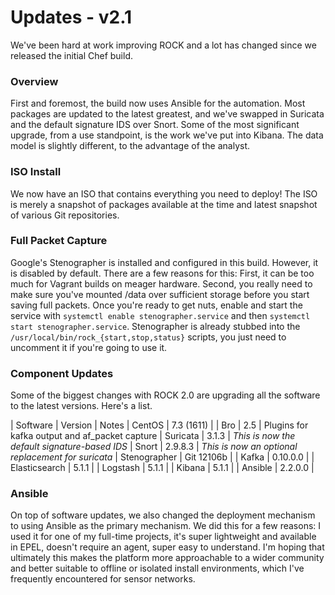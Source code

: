 # Updates - v2.1

We've been hard at work improving ROCK and a lot has changed since we released the initial Chef build.


### Overview

First and foremost, the build now uses Ansible for the automation. Most packages are updated to the latest greatest, and we've swapped in Suricata and the default signature IDS over Snort. Some of the most significant upgrade, from a use standpoint, is the work we've put into Kibana. The data model is slightly different, to the advantage of the analyst.


### ISO Install

We now have an ISO that contains everything you need to deploy! The ISO is merely a snapshot of packages available at the time and latest snapshot of various Git repositories.


### Full Packet Capture
Google's Stenographer is installed and configured in this build. However, it is disabled by default. There are a few reasons for this: First, it can be too much for Vagrant builds on meager hardware. Second, you really need to make sure you've mounted /data over sufficient storage before you start saving full packets. Once you're ready to get nuts, enable and start the service with `systemctl enable stenographer.service` and then `systemctl start stenographer.service`. Stenographer is already stubbed into the `/usr/local/bin/rock_{start,stop,status}` scripts, you just need to uncomment it if you're going to use it.


### Component Updates

Some of the biggest changes with ROCK 2.0 are upgrading all the software to the latest versions. Here's a list.

| Software | Version | Notes
| CentOS | 7.3 (1611) |
| Bro    | 2.5 | Plugins for kafka output and af_packet capture
| Suricata | 3.1.3 | _This is now the default signature-based IDS_
| Snort | 2.9.8.3 | _This is now an optional replacement for suricata_
| Stenographer | Git 12106b |
| Kafka | 0.10.0.0 |
| Elasticsearch | 5.1.1 |
| Logstash | 5.1.1 |
| Kibana | 5.1.1 |
| Ansible | 2.2.0.0 |


### Ansible

On top of software updates, we also changed the deployment mechanism to using Ansible as the primary mechanism. We did this for a few reasons: I used it for one of my full-time projects, it's super lightweight and available in EPEL, doesn't require an agent, super easy to understand. I'm hoping that ultimately this makes the platform more approachable to a wider community and better suitable to offline or isolated install environments, which I've frequently encountered for sensor networks.
